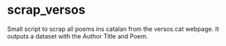 # scrap_versos
Small script to scrap all poems ins catalan from the versos.cat webpage. It outputs a dataset with the Author Title and Poem.
